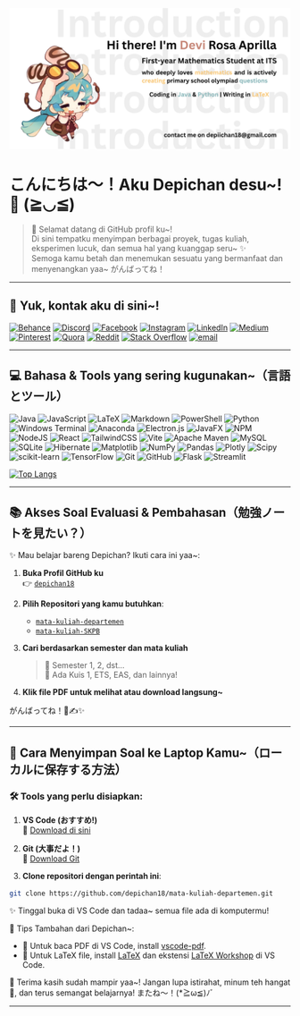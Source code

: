 ![logo](profile.png)

# こんにちは〜！Aku Depichan desu~! 🎀 (≧◡≦)

> 💖 Selamat datang di GitHub profil ku~!  
> Di sini tempatku menyimpan berbagai proyek, tugas kuliah, eksperimen lucuk, dan semua hal yang kuanggap seru~ ✨  
> Semoga kamu betah dan menemukan sesuatu yang bermanfaat dan menyenangkan yaa~ がんばってね！

---

## 📱 Yuk, kontak aku di sini~!

[![Behance](https://img.shields.io/badge/Behance-1769ff?logo=behance&logoColor=white)](https://behance.net/Depichan18) 
[![Discord](https://img.shields.io/badge/Discord-%237289DA.svg?logo=discord&logoColor=white)](https://discord.gg/deraaprill.) 
[![Facebook](https://img.shields.io/badge/Facebook-%231877F2.svg?logo=Facebook&logoColor=white)](https://facebook.com/DeviAp.desu.9) 
[![Instagram](https://img.shields.io/badge/Instagram-%23E4405F.svg?logo=Instagram&logoColor=white)](https://instagram.com/devirosaa24) 
[![LinkedIn](https://img.shields.io/badge/LinkedIn-%230077B5.svg?logo=linkedin&logoColor=white)](https://linkedin.com/in/devirosa) 
[![Medium](https://img.shields.io/badge/Medium-12100E?logo=medium&logoColor=white)](https://medium.com/@Depichan18) 
[![Pinterest](https://img.shields.io/badge/Pinterest-%23E60023.svg?logo=Pinterest&logoColor=white)](https://pinterest.com/Depichan18) 
[![Quora](https://img.shields.io/badge/Quora-%23B92B27.svg?logo=Quora&logoColor=white)](https://quora.com/profile/Depichan18) 
[![Reddit](https://img.shields.io/badge/Reddit-%23FF4500.svg?logo=Reddit&logoColor=white)](https://reddit.com/user/Depichan18) 
[![Stack Overflow](https://img.shields.io/badge/-Stackoverflow-FE7A16?logo=stack-overflow&logoColor=white)](https://stackoverflow.com/users/30853625) [![email](https://img.shields.io/badge/Email-D14836?logo=gmail&logoColor=white)](mailto:depichan18@gmail.com)

---

## 💻 Bahasa & Tools yang sering kugunakan~（言語とツール）

![Java](https://img.shields.io/badge/java-%23ED8B00.svg?style=flat&logo=openjdk&logoColor=white) 
![JavaScript](https://img.shields.io/badge/javascript-%23323330.svg?style=flat&logo=javascript&logoColor=%23F7DF1E) 
![LaTeX](https://img.shields.io/badge/latex-%23008080.svg?style=flat&logo=latex&logoColor=white) 
![Markdown](https://img.shields.io/badge/markdown-%23000000.svg?style=flat&logo=markdown&logoColor=white) 
![PowerShell](https://img.shields.io/badge/PowerShell-%235391FE.svg?style=flat&logo=powershell&logoColor=white) 
![Python](https://img.shields.io/badge/python-3670A0?style=flat&logo=python&logoColor=ffdd54) 
![Windows Terminal](https://img.shields.io/badge/Windows%20Terminal-%234D4D4D.svg?style=flat&logo=windows-terminal&logoColor=white) ![Anaconda](https://img.shields.io/badge/Anaconda-%2344A833.svg?style=flat&logo=anaconda&logoColor=white) 
![Electron.js](https://img.shields.io/badge/Electron-191970?style=flat&logo=Electron&logoColor=white) 
![JavaFX](https://img.shields.io/badge/javafx-%23FF0000.svg?style=flat&logo=javafx&logoColor=white) 
![NPM](https://img.shields.io/badge/NPM-%23CB3837.svg?style=flat&logo=npm&logoColor=white) 
![NodeJS](https://img.shields.io/badge/node.js-6DA55F?style=flat&logo=node.js&logoColor=white) 
![React](https://img.shields.io/badge/react-%2320232a.svg?style=flat&logo=react&logoColor=%2361DAFB) 
![TailwindCSS](https://img.shields.io/badge/tailwindcss-%2338B2AC.svg?style=flat&logo=tailwind-css&logoColor=white) 
![Vite](https://img.shields.io/badge/vite-%23646CFF.svg?style=flat&logo=vite&logoColor=white) 
![Apache Maven](https://img.shields.io/badge/Apache%20Maven-C71A36?style=flat&logo=Apache%20Maven&logoColor=white) 
![MySQL](https://img.shields.io/badge/mysql-4479A1.svg?style=flat&logo=mysql&logoColor=white) 
![SQLite](https://img.shields.io/badge/sqlite-%2307405e.svg?style=flat&logo=sqlite&logoColor=white) 
![Hibernate](https://img.shields.io/badge/Hibernate-59666C?style=flat&logo=Hibernate&logoColor=white) 
![Matplotlib](https://img.shields.io/badge/Matplotlib-%23ffffff.svg?style=flat&logo=Matplotlib&logoColor=black) 
![NumPy](https://img.shields.io/badge/numpy-%23013243.svg?style=flat&logo=numpy&logoColor=white) 
![Pandas](https://img.shields.io/badge/pandas-%23150458.svg?style=flat&logo=pandas&logoColor=white) 
![Plotly](https://img.shields.io/badge/Plotly-%233F4F75.svg?style=flat&logo=plotly&logoColor=white) 
![Scipy](https://img.shields.io/badge/SciPy-%230C55A5.svg?style=flat&logo=scipy&logoColor=%white) 
![scikit-learn](https://img.shields.io/badge/scikit--learn-%23F7931E.svg?style=flat&logo=scikit-learn&logoColor=white) 
![TensorFlow](https://img.shields.io/badge/TensorFlow-%23FF6F00.svg?style=flat&logo=TensorFlow&logoColor=white) 
![Git](https://img.shields.io/badge/git-%23F05033.svg?style=flat&logo=git&logoColor=white) 
![GitHub](https://img.shields.io/badge/github-%23121011.svg?style=flat&logo=github&logoColor=white) 
![Flask](https://img.shields.io/badge/flask-%23000.svg?style=flat&logo=flask&logoColor=white) 
![Streamlit](https://img.shields.io/badge/Streamlit-%23FE4B4B.svg?style=flat&logo=streamlit&logoColor=white)

[![Top Langs](https://github-readme-stats.vercel.app/api/top-langs/?username=depichan18&layout=donut)](https://github.com/depichan18/github-readme-stats)

---

## 📚 Akses Soal Evaluasi & Pembahasan（勉強ノートを見たい？）

✨ Mau belajar bareng Depichan? Ikuti cara ini yaa~:

1. **Buka Profil GitHub ku**  
   👉 [`depichan18`](https://github.com/depichan18)

2. **Pilih Repositori yang kamu butuhkan**:
   - [`mata-kuliah-departemen`](https://github.com/depichan18/mata-kuliah-departemen.git)
   - [`mata-kuliah-SKPB`](https://github.com/depichan18/mata-kuliah-SKPB.git)

3. **Cari berdasarkan semester dan mata kuliah**  
   > 📘 Semester 1, 2, dst…  
   > 📌 Ada Kuis 1, ETS, EAS, dan lainnya!

4. **Klik file PDF untuk melihat atau download langsung~**

がんばってね！📖✍️✨

---

## 💾 Cara Menyimpan Soal ke Laptop Kamu~（ローカルに保存する方法）

### 🛠️ Tools yang perlu disiapkan:

1. **VS Code (おすすめ!)**  
   📎 [Download di sini](https://code.visualstudio.com/)

2. **Git (大事だよ！)**  
   📎 [Download Git](https://git-scm.com/downloads)

3. **Clone repositori dengan perintah ini**:
```bash
git clone https://github.com/depichan18/mata-kuliah-departemen.git
```

✨ Tinggal buka di VS Code dan tadaa~ semua file ada di komputermu!

🧸 Tips Tambahan dari Depichan~:
- 📄 Untuk baca PDF di VS Code, install [vscode-pdf](https://marketplace.visualstudio.com/items?itemName=tomoki1207.pdf).
- 📐 Untuk LaTeX file, install  [LaTeX](https://tug.org/texlive/acquire-netinstall.html) dan ekstensi [LaTeX Workshop](https://marketplace.visualstudio.com/items?itemName=James-Yu.latex-workshop) di VS Code.

🌷 Terima kasih sudah mampir yaa~!
Jangan lupa istirahat, minum teh hangat 🍵, dan terus semangat belajarnya!
またね〜！(*≧ω≦)ﾉﾞ

---
